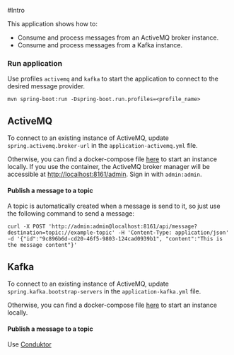 #Intro

This application shows how to:
 - Consume and process messages from an ActiveMQ broker instance.
 - Consume and process messages from a Kafka instance.

### Run application
Use profiles `activemq` and `kafka` to start the application to connect to the desired message provider.
```
mvn spring-boot:run -Dspring-boot.run.profiles=<profile_name>
```

## ActiveMQ
To connect to an existing instance of ActiveMQ, update `spring.activemq.broker-url` in the `application-activemq.yml` file.  

Otherwise, you can find a docker-compose file [here](https://github.com/luisfmgoncalves/docker/tree/master/activemq) to start an instance locally.
If you use the container, the ActiveMQ broker manager will be accessible at [http://localhost:8161/admin](http://localhost:8161/admin). Sign in with `admin:admin`.

#### Publish a message to a topic
A topic is automatically created when a message is send to it, so just use the following command to send a message:
```
curl -X POST 'http://admin:admin@localhost:8161/api/message?destination=topic://example-topic' -H 'Content-Type: application/json' -d '{"id":"9c896b6d-cd20-46f5-9803-124cad0939b1", "content":"This is the message content"}'
```

## Kafka
To connect to an existing instance of ActiveMQ, update `spring.kafka.bootstrap-servers` in the `application-kafka.yml` file.  

Otherwise, you can find a docker-compose file [here](https://github.com/luisfmgoncalves/docker/tree/master/kafka) to start an instance locally.

#### Publish a message to a topic
Use [Conduktor](https://www.conduktor.io/)